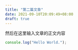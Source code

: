 ```yaml
---
title: "第二篇文章"
date: 2021-09-10T20:09:49+08:00
draft: true
---
```



然后在这里输入文章的正文内容

```javascript
console.log("Hello World.");
```